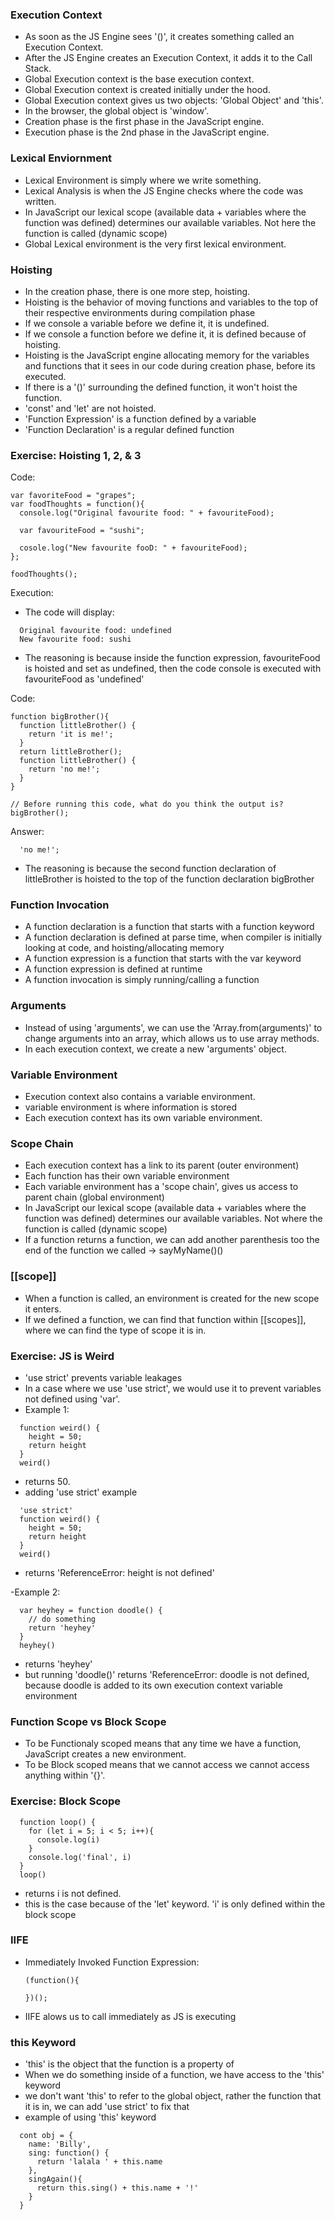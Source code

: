 ### Execution Context
  - As soon as the JS Engine sees '()', it creates something called an Execution Context.
  - After the JS Engine creates an Execution Context, it adds it to the Call Stack.
  - Global Execution context is the base execution context.
  - Global Execution context is created initially under the hood.
  - Global Execution context gives us two objects: 'Global Object' and 'this'.
  - In the browser, the global object is 'window'.
  - Creation phase is the first phase in the JavaScript engine.
  - Execution phase is the 2nd phase in the JavaScript engine.
  
### Lexical Enviornment
  - Lexical Environment is simply where we write something.
  - Lexical Analysis is when the JS Engine checks where the code was written.
  - In JavaScript our lexical scope (available data + variables where the function was defined) determines our available variables. Not here the function is called (dynamic scope)
  - Global Lexical environment is the very first lexical environment.

### Hoisting
  - In the creation phase, there is one more step, hoisting.
  - Hoisting is the behavior of moving functions and variables to the top of their respective environments during compilation phase
  - If we console a variable before we define it, it is undefined.
  - If we console a function before we define it, it is defined because of hoisting.
  - Hoisting is the JavaScript engine allocating memory for the variables and functions that it sees in our code during creation phase, before its executed.
  - If there is a '()' surrounding the defined function, it won't hoist the function.
  - 'const' and 'let' are not hoisted.
  - 'Function Expression' is a function defined by a variable
  - 'Function Declaration' is a regular defined function
  
### Exercise: Hoisting 1, 2, & 3

  Code:
  ```
  var favoriteFood = "grapes";
  var foodThoughts = function(){
    console.log("Original favourite food: " + favouriteFood);
    
    var favouriteFood = "sushi";
    
    cosole.log("New favourite fooD: " + favouriteFood);
  };
  
  foodThoughts();
  ```
  
  Execution:
  - The code will display:
  ```
    Original favourite food: undefined
    New favourite food: sushi
  ```
  - The reasoning is because inside the function expression, favouriteFood is hoisted and set as undefined, then the code console is executed with favouriteFood as 'undefined'
  
  Code:
  ```
  function bigBrother(){
    function littleBrother() {
      return 'it is me!';
    }
    return littleBrother();
    function littleBrother() {
      return 'no me!';
    }
  }

  // Before running this code, what do you think the output is?
  bigBrother();
  ```
  
  Answer:
  ```
    'no me!';
  ```
  - The reasoning is because the second function declaration of littleBrother is hoisted to the top of the function declaration bigBrother 
  
### Function Invocation
  - A function declaration is a function that starts with a function keyword
  - A function declaration is defined at parse time, when compiler is initially looking at code, and hoisting/allocating memory
  - A function expression is a function that starts with the var keyword
  - A function expression is defined at runtime
  - A function invocation is simply running/calling a function
   
### Arguments
  - Instead of using 'arguments', we can use the 'Array.from(arguments)' to change arguments into an array, which allows us to use array methods.
  - In each execution context, we create a new 'arguments' object.
  
### Variable Environment
  - Execution context also contains a variable environment.
  - variable environment is where information is stored
  - Each execution context has its own variable environment.

### Scope Chain
  - Each execution context has a link to its parent (outer environment)
  - Each function has their own variable environment
  - Each variable environment has a 'scope chain', gives us access to parent chain (global environment)
  - In JavaScript our lexical scope (available data + variables where the function was defined) determines our available variables. Not where the function is called (dynamic scope)
  - If a function returns a function, we can add another parenthesis too the end of the function we called -> sayMyName()()

### [[scope]]
  - When a function is called, an environment is created for the new scope it enters.
  - If we defined a function, we can find that function within [[scopes]], where we can find the type of scope it is in.

### Exercise: JS is Weird
  - 'use strict' prevents variable leakages
  - In a case where we use 'use strict', we would use it to prevent variables not defined using 'var'.
  - Example 1:
  
  ```
    function weird() {
      height = 50;
      return height
    }
    weird()
  ```
  - returns 50.
  - adding 'use strict' example
  ```
    'use strict'
    function weird() {
      height = 50;
      return height
    }
    weird()
  ```
  - returns 'ReferenceError: height is not defined'
  
  -Example 2:
  ```
    var heyhey = function doodle() {
      // do something
      return 'heyhey'
    }
    heyhey()
  ```
  - returns 'heyhey'
  - but running 'doodle()' returns 'ReferenceError: doodle is not defined, because doodle is added to its own execution context variable environment

### Function Scope vs Block Scope
  - To be Functionaly scoped means that any time we have a function, JavaScript creates a new environment. 
  - To be Block scoped means that we cannot access we cannot access anything within '{}'.
  
### Exercise: Block Scope
  ``` 
    function loop() {
      for (let i = 5; i < 5; i++){
        console.log(i)
      }
      console.log('final', i)
    }
    loop()
  ```
  - returns i is not defined. 
  - this is the case because of the 'let' keyword. 'i' is only defined within the block scope
  
### IIFE
  - Immediately Invoked Function Expression:
    ```
    (function(){

    })();
    ```
  - IIFE alows us to call immediately as JS is executing

### this Keyword
  - 'this' is the object that the function is a property of
  - When we do something inside of a function, we have access to the 'this' keyword
  - we don't want 'this' to refer to the global object, rather the function that it is in, we can add 'use strict' to fix that
  - example of using 'this' keyword
  ```
    cont obj = {
      name: 'Billy',
      sing: function() {
        return 'lalala ' + this.name
      },
      singAgain(){
        return this.sing() + this.name + '!'
      }
    }
  ```
   
